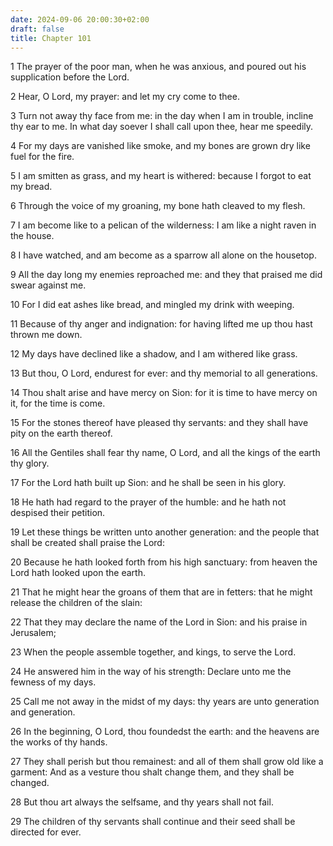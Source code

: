```yaml
---
date: 2024-09-06 20:00:30+02:00
draft: false
title: Chapter 101
---
```




1 The prayer of the poor man, when he was anxious, and poured out his supplication before the Lord.

2 Hear, O Lord, my prayer: and let my cry come to thee.

3 Turn not away thy face from me: in the day when I am in trouble, incline thy ear to me. In what day soever I shall call upon thee, hear me speedily.

4 For my days are vanished like smoke, and my bones are grown dry like fuel for the fire.

5 I am smitten as grass, and my heart is withered: because I forgot to eat my bread.

6 Through the voice of my groaning, my bone hath cleaved to my flesh.

7 I am become like to a pelican of the wilderness: I am like a night raven in the house.

8 I have watched, and am become as a sparrow all alone on the housetop.

9 All the day long my enemies reproached me: and they that praised me did swear against me.

10 For I did eat ashes like bread, and mingled my drink with weeping.

11 Because of thy anger and indignation: for having lifted me up thou hast thrown me down.

12 My days have declined like a shadow, and I am withered like grass.

13 But thou, O Lord, endurest for ever: and thy memorial to all generations.

14 Thou shalt arise and have mercy on Sion: for it is time to have mercy on it, for the time is come.

15 For the stones thereof have pleased thy servants: and they shall have pity on the earth thereof.

16 All the Gentiles shall fear thy name, O Lord, and all the kings of the earth thy glory.

17 For the Lord hath built up Sion: and he shall be seen in his glory.

18 He hath had regard to the prayer of the humble: and he hath not despised their petition.

19 Let these things be written unto another generation: and the people that shall be created shall praise the Lord:

20 Because he hath looked forth from his high sanctuary: from heaven the Lord hath looked upon the earth.

21 That he might hear the groans of them that are in fetters: that he might release the children of the slain:

22 That they may declare the name of the Lord in Sion: and his praise in Jerusalem;

23 When the people assemble together, and kings, to serve the Lord.

24 He answered him in the way of his strength: Declare unto me the fewness of my days.

25 Call me not away in the midst of my days: thy years are unto generation and generation.

26 In the beginning, O Lord, thou foundedst the earth: and the heavens are the works of thy hands.

27 They shall perish but thou remainest: and all of them shall grow old like a garment: And as a vesture thou shalt change them, and they shall be changed.

28 But thou art always the selfsame, and thy years shall not fail.

29 The children of thy servants shall continue and their seed shall be directed for ever.

